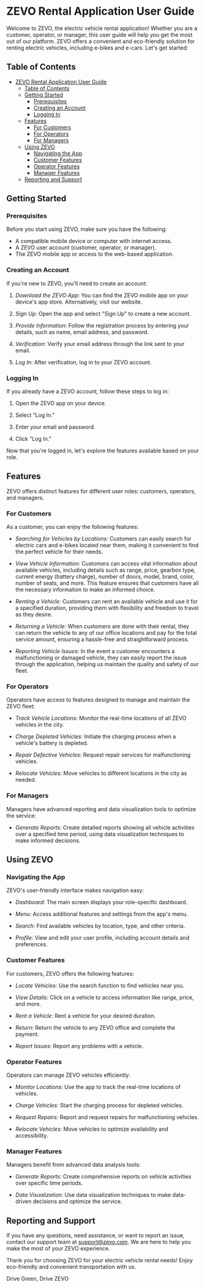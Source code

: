 # ZEVO Rental Application User Guide

Welcome to ZEVO, the electric vehicle rental application! Whether you are a customer, operator, or manager, this user guide will help you get the most out of our platform. ZEVO offers a convenient and eco-friendly solution for renting electric vehicles, including e-bikes and e-cars. Let's get started:

## Table of Contents

- [ZEVO Rental Application User Guide](#zevo-rental-application-user-guide)
  - [Table of Contents](#table-of-contents)
  - [Getting Started](#getting-started)
    - [Prerequisites](#prerequisites)
    - [Creating an Account](#creating-an-account)
    - [Logging In](#logging-in)
  - [Features](#features)
    - [For Customers](#for-customers)
    - [For Operators](#for-operators)
    - [For Managers](#for-managers)
  - [Using ZEVO](#using-zevo)
    - [Navigating the App](#navigating-the-app)
    - [Customer Features](#customer-features)
    - [Operator Features](#operator-features)
    - [Manager Features](#manager-features)
  - [Reporting and Support](#reporting-and-support)

## Getting Started

### Prerequisites

Before you start using ZEVO, make sure you have the following:

- A compatible mobile device or computer with internet access.
- A ZEVO user account (customer, operator, or manager).
- The ZEVO mobile app or access to the web-based application.

### Creating an Account

If you're new to ZEVO, you'll need to create an account:

1. *Download the ZEVO App*: You can find the ZEVO mobile app on your device's app store. Alternatively, visit our website.

2. *Sign Up*: Open the app and select "Sign Up" to create a new account.

3. *Provide Information*: Follow the registration process by entering your details, such as name, email address, and password.

4. *Verification*: Verify your email address through the link sent to your email. 

5. *Log In*: After verification, log in to your ZEVO account.

### Logging In

If you already have a ZEVO account, follow these steps to log in:

1. Open the ZEVO app on your device.

2. Select "Log In."

3. Enter your email and password.

4. Click "Log In."

Now that you're logged in, let's explore the features available based on your role.

## Features

ZEVO offers distinct features for different user roles: customers, operators, and managers.

### For Customers

As a customer, you can enjoy the following features:

- *Searching for Vehicles by Locations:* Customers can easily search for electric cars and e-bikes located near them, making it convenient to find the perfect vehicle for their needs.

- *View Vehicle Information:* Customers can access vital information about available vehicles, including details such as range, price, gearbox type, current energy (battery charge), number of doors, model, brand, color, number of seats, and more. This feature ensures that customers have all the necessary information to make an informed choice.

- *Renting a Vehicle:* Customers can rent an available vehicle and use it for a specified duration, providing them with flexibility and freedom to travel as they desire.

- *Returning a Vehicle:* When customers are done with their rental, they can return the vehicle to any of our office locations and pay for the total service amount, ensuring a hassle-free and straightforward process.

- *Reporting Vehicle Issues:* In the event a customer encounters a malfunctioning or damaged vehicle, they can easily report the issue through the application, helping us maintain the quality and safety of our fleet.

### For Operators

Operators have access to features designed to manage and maintain the ZEVO fleet:

- *Track Vehicle Locations:* Monitor the real-time locations of all ZEVO vehicles in the city.

- *Charge Depleted Vehicles:* Initiate the charging process when a vehicle's battery is depleted.

- *Repair Defective Vehicles:* Request repair services for malfunctioning vehicles.

- *Relocate Vehicles:* Move vehicles to different locations in the city as needed.

### For Managers

Managers have advanced reporting and data visualization tools to optimize the service:

- *Generate Reports:* Create detailed reports showing all vehicle activities over a specified time period, using data visualization techniques to make informed decisions.

## Using ZEVO

### Navigating the App

ZEVO's user-friendly interface makes navigation easy:

- *Dashboard:* The main screen displays your role-specific dashboard.

- *Menu:* Access additional features and settings from the app's menu.

- *Search:* Find available vehicles by location, type, and other criteria.

- *Profile:* View and edit your user profile, including account details and preferences.

### Customer Features

For customers, ZEVO offers the following features:

- *Locate Vehicles:* Use the search function to find vehicles near you.

- *View Details:* Click on a vehicle to access information like range, price, and more.

- *Rent a Vehicle:* Rent a vehicle for your desired duration.

- *Return:* Return the vehicle to any ZEVO office and complete the payment.

- *Report Issues:* Report any problems with a vehicle.

### Operator Features

Operators can manage ZEVO vehicles efficiently:

- *Monitor Locations:* Use the app to track the real-time locations of vehicles.

- *Charge Vehicles:* Start the charging process for depleted vehicles.

- *Request Repairs:* Report and request repairs for malfunctioning vehicles.

- *Relocate Vehicles:* Move vehicles to optimize availability and accessibility.

### Manager Features

Managers benefit from advanced data analysis tools:

- *Generate Reports:* Create comprehensive reports on vehicle activities over specific time periods.

- *Data Visualization:* Use data visualization techniques to make data-driven decisions and optimize the service.

## Reporting and Support

If you have any questions, need assistance, or want to report an issue, contact our support team at [support@zevo.com](mailto:support@zevo.com). We are here to help you make the most of your ZEVO experience.

Thank you for choosing ZEVO for your electric vehicle rental needs! Enjoy eco-friendly and convenient transportation with us.

Drive Green, Drive ZEVO